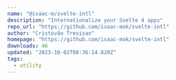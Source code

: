 ```yaml
---
name: "@isaac-m/svelte-intl"
description: "Internationalize your Svelte 4 apps"
repo_url: "https://github.com/isaac-mok/svelte-intl"
author: "Cristóvão Trevisan"
homepage: "https://github.com/isaac-mok/svelte-intl"
downloads: 46
updated: "2023-10-02T08:36:14.820Z"
tags: 
  - utility
---
```

